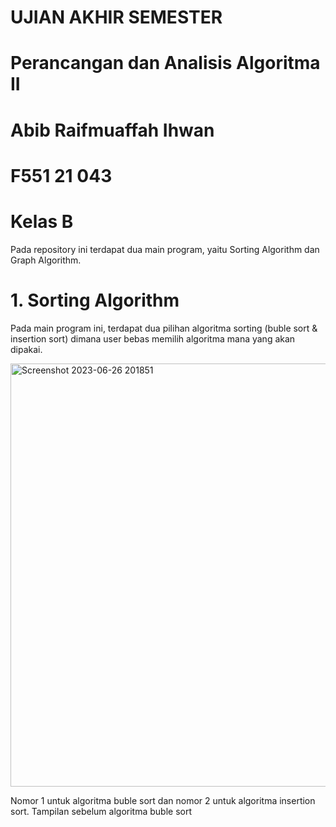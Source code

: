 # UJIAN AKHIR SEMESTER
# Perancangan dan Analisis Algoritma II

# Abib Raifmuaffah Ihwan
# F551 21 043
# Kelas B

Pada repository ini terdapat dua main program, yaitu Sorting Algorithm dan Graph Algorithm.

# 1. Sorting Algorithm
Pada main program ini, terdapat dua pilihan algoritma sorting (buble sort & insertion sort) dimana user bebas memilih algoritma mana yang akan dipakai.

<img width="677" alt="Screenshot 2023-06-26 201851" src="https://github.com/AbibRaifmuaffahIhwan/F55121043_Abib_UAS_PAAII/assets/109569005/2bd7da39-3a1f-4ab7-9ed4-b7f8d591dfbb">

Nomor 1 untuk algoritma buble sort dan nomor 2 untuk algoritma insertion sort.
Tampilan sebelum algoritma buble sort

     
